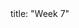 <frontmatter>
title: "Week 7"
</frontmatter>

<panel header=":trophy: Outcomes" popup-url="{{baseUrl}}/schedule/week7/outcomes.html" expanded no-close>
  <include src="outcomes.md#main" />
</panel>

<panel header="{{glyphicon_check}} Todo" no-close>
  <include src="todo.md" />
</panel>

<panel header=":raising_hand: Tutorial 7" no-close>
  <include src="tutorial.md" />
</panel>

<panel header="{{glyphicon_blackboard}} Lecture 7" no-close>
  <include src="lecture.md" />
</panel>
